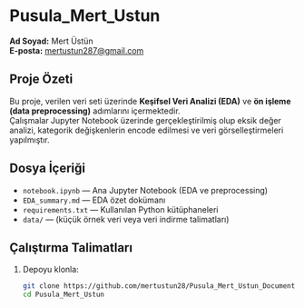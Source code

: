 # Pusula_Mert_Ustun

**Ad Soyad:** Mert Üstün  
**E-posta:** mertustun287@gmail.com 

## Proje Özeti
Bu proje, verilen veri seti üzerinde **Keşifsel Veri Analizi (EDA)** ve **ön işleme (data preprocessing)** adımlarını içermektedir.  
Çalışmalar Jupyter Notebook üzerinde gerçekleştirilmiş olup eksik değer analizi, kategorik değişkenlerin encode edilmesi ve veri görselleştirmeleri yapılmıştır.

## Dosya İçeriği
- `notebook.ipynb` — Ana Jupyter Notebook (EDA ve preprocessing)
- `EDA_summary.md` — EDA özet dokümanı
- `requirements.txt` — Kullanılan Python kütüphaneleri
- `data/` — (küçük örnek veri veya veri indirme talimatları)

## Çalıştırma Talimatları
1. Depoyu klonla:
   ```bash
   git clone https://github.com/mertustun28/Pusula_Mert_Ustun_Documentation.git
   cd Pusula_Mert_Ustun
